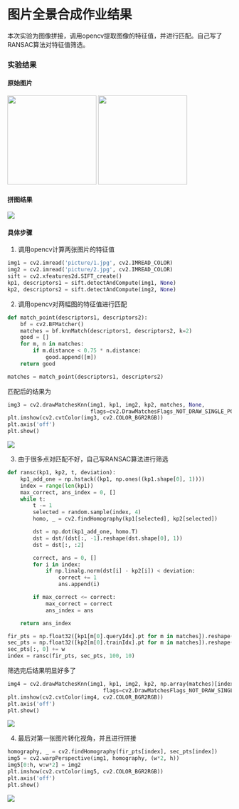 # 图片全景合成作业结果
本次实验为图像拼接，调用opencv提取图像的特征值，并进行匹配。自己写了 RANSAC算法对特征值筛选。
### 实验结果
#### 原始图片
<img src="https://i.loli.net/2019/11/14/RTlpOxfKrzbm45D.jpg" width = "200" />
<img src="https://i.loli.net/2019/11/14/tyKwjORETr5cALF.jpg" width = "200" />
 
#### 拼图结果
<img src="https://i.loli.net/2019/11/14/ks23QItv6OJoNdh.png"  />

#### 具体步骤
1. 调用opencv计算两张图片的特征值
```python
img1 = cv2.imread('picture/1.jpg', cv2.IMREAD_COLOR)
img2 = cv2.imread('picture/2.jpg', cv2.IMREAD_COLOR)
sift = cv2.xfeatures2d.SIFT_create()
kp1, descriptors1 = sift.detectAndCompute(img1, None)
kp2, descriptors2 = sift.detectAndCompute(img2, None)
```

2. 调用opencv对两幅图的特征值进行匹配
```python
def match_point(descriptors1, descriptors2):
    bf = cv2.BFMatcher()
    matches = bf.knnMatch(descriptors1, descriptors2, k=2)
    good = []
    for m, n in matches:
        if m.distance < 0.75 * n.distance:
            good.append([m])
    return good

matches = match_point(descriptors1, descriptors2)
```

匹配后的结果为
```python
img3 = cv2.drawMatchesKnn(img1, kp1, img2, kp2, matches, None,
						  flags=cv2.DrawMatchesFlags_NOT_DRAW_SINGLE_POINTS)
plt.imshow(cv2.cvtColor(img3, cv2.COLOR_BGR2RGB))
plt.axis('off')
plt.show()
```

<img src="https://i.loli.net/2019/11/14/WnQcbqJsDPLlF4X.png"  />

3. 由于很多点对匹配不好，自己写RANSAC算法进行筛选
```python
def ransc(kp1, kp2, t, deviation):
    kp1_add_one = np.hstack((kp1, np.ones((kp1.shape[0], 1))))
    index = range(len(kp1))
    max_correct, ans_index = 0, []
    while t:
        t -= 1
        selected = random.sample(index, 4)
        homo, _ = cv2.findHomography(kp1[selected], kp2[selected])

        dst = np.dot(kp1_add_one, homo.T)
        dst = dst/(dst[:, -1].reshape(dst.shape[0], 1))
        dst = dst[:, :2]

        correct, ans = 0, []
        for i in index:
            if np.linalg.norm(dst[i] - kp2[i]) < deviation:
                correct += 1
                ans.append(i)

        if max_correct <= correct:
            max_correct = correct
            ans_index = ans

    return ans_index

fir_pts = np.float32([kp1[m[0].queryIdx].pt for m in matches]).reshape(-1,  2)
sec_pts = np.float32([kp2[m[0].trainIdx].pt for m in matches]).reshape(-1,  2)
sec_pts[:, 0] += w
index = ransc(fir_pts, sec_pts, 100, 10)
```

筛选完后结果明显好多了
```python
img4 = cv2.drawMatchesKnn(img1, kp1, img2, kp2, np.array(matches)[index], None,
                              flags=cv2.DrawMatchesFlags_NOT_DRAW_SINGLE_POINTS)
plt.imshow(cv2.cvtColor(img4, cv2.COLOR_BGR2RGB))
plt.axis('off')
plt.show()
```
<img src="https://i.loli.net/2019/11/14/DYUOBohMmvQ6zx1.png" />

4. 最后对第一张图片转化视角，并且进行拼接
```python
homography, _ = cv2.findHomography(fir_pts[index], sec_pts[index])
img5 = cv2.warpPerspective(img1, homography, (w*2, h))
img5[0:h, w:w*2] = img2
plt.imshow(cv2.cvtColor(img5, cv2.COLOR_BGR2RGB))
plt.axis('off')
plt.show()
```
<img src="https://i.loli.net/2019/11/14/VrTAGh7xt6Fjo9k.png"  />
